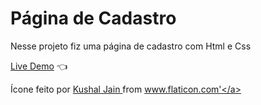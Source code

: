 # Página de Cadastro

Nesse projeto fiz uma página de cadastro com Html e Css

[Live Demo](https://jhenriquem.github.io/Pagina-de-Cadastro/) :point_left:

Ícone feito por <a href="https://www.flaticon.com/br/autores/kushal-jain" title="Kushal Jain"> Kushal Jain </a> from <a href="https://www.flaticon.com/br/" title="Flaticon">www.flaticon.com'</a></div>

